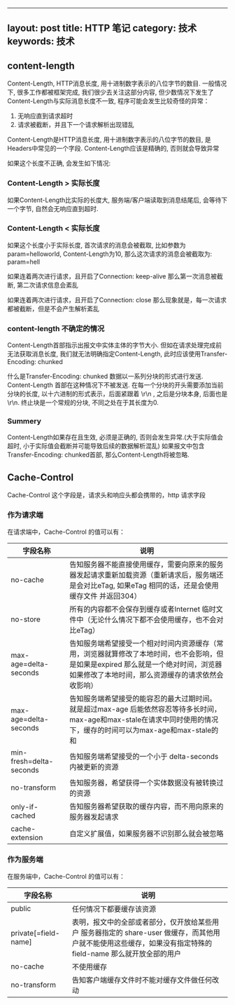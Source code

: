 
---
layout: post
title: HTTP 笔记
category: 技术
keywords: 技术
---

## content-length

Content-Length, HTTP消息长度, 用十进制数字表示的八位字节的数目. 一般情况下, 很多工作都被框架完成, 我们很少去关注这部分内容, 但少数情况下发生了Content-Length与实际消息长度不一致, 程序可能会发生比较奇怪的异常：

1. 无响应直到请求超时
2. 请求被截断，并且下一个请求解析出现错乱

Content-Length是HTTP消息长度, 用十进制数字表示的八位字节的数目, 是Headers中常见的一个字段. Content-Length应该是精确的, 否则就会导致异常

如果这个长度不正确, 会发生如下情况:

### Content-Length > 实际长度

如果Content-Length比实际的长度大, 服务端/客户端读取到消息结尾后, 会等待下一个字节, 自然会无响应直到超时.

### Content-Length < 实际长度

如果这个长度小于实际长度, 首次请求的消息会被截取, 比如参数为param=helloworld, Content-Length为10, 那么这次请求的消息会被截取为: param=hell

如果连着两次进行请求，且开启了Connection: keep-alive 那么第一次消息被截断, 第二次请求信息会紊乱

如果连着两次进行请求，且开启了Connection: close 那么现象就是，每一次请求都被截断，但是不会产生解析紊乱

### content-length 不确定的情况

Content-Length首部指示出报文中实体主体的字节大小. 但如在请求处理完成前无法获取消息长度, 我们就无法明确指定Content-Length, 此时应该使用Transfer-Encoding: chunked

什么是Transfer-Encoding: chunked
数据以一系列分块的形式进行发送. Content-Length 首部在这种情况下不被发送. 在每一个分块的开头需要添加当前分块的长度, 以十六进制的形式表示，后面紧跟着 \r\n , 之后是分块本身, 后面也是\r\n. 终止块是一个常规的分块, 不同之处在于其长度为0.

### Summery

Content-Length如果存在且生效, 必须是正确的, 否则会发生异常.(大于实际值会超时, 小于实际值会截断并可能导致后续的数据解析混乱)
如果报文中包含Transfer-Encoding: chunked首部, 那么Content-Length将被忽略.

## Cache-Control

Cache-Control 这个字段是，请求头和响应头都会携带的，http 请求字段

### 作为请求端

在请求端中，Cache-Control 的值可以有：

| 字段名称 | 说明 |
|---------- |-------- |
| no-cache | 告知服务器不能直接使用缓存，需要向原来的服务器发起请求重新加载资源（重新请求后，服务端还是会对比eTag, 如果eTag 相同的话，还是会使用缓存文件 并返回304） |
| no-store | 所有的内容都不会保存到缓存或者Internet 临时文件中（无论什么情况下都不会使用缓存，也不会对比eTag） |
| max-age=delta-seconds | 告知服务端希望接受一个相对时间内资源缓存（常用，浏览器就算修改了本地时间，也不会影响，但是如果是expired 那么就是一个绝对时间，浏览器如果修改了本地时间，那么资源缓存的请求依然会收影响） |
| max-age=delta-seconds | 告知服务端希望接受的能容忍的最大过期时间。 就是超过max-age 后能依然容忍等待多长时间，max-age和max-stale在请求中同时使用的情况下，缓存的时间可以为max-age和max-stale的和 |
| min-fresh=delta-seconds | 告知服务端希望接受的一个小于 delta-seconds 内被更新的资源 |
| no-transform | 告知服务器，希望获得一个实体数据没有被转换过的资源 |
| only-if-cached | 告知服务器希望获取的缓存内容，而不用向原来的服务器发起请求 |
| cache-extension | 自定义扩展值，如果服务器不识别那么就会被忽略 |

### 作为服务端

在服务端中，Cache-Control 的值可以有：

| 字段名称 | 说明 |
|---------- |-------- |
| public | 任何情况下都要缓存该资源 |
| private[=field-name] | 表明，报文中的全部或者部分，仅开放给某些用户 服务器指定的 share-user 做缓存，而其他用户就不能使用这些缓存，如果没有指定特殊的field-name 那么就开放全部的用户 |
| no-cache | 不使用缓存 |
| no-transform | 告知客户端缓存文件时不能对缓存文件做任何改动 |

